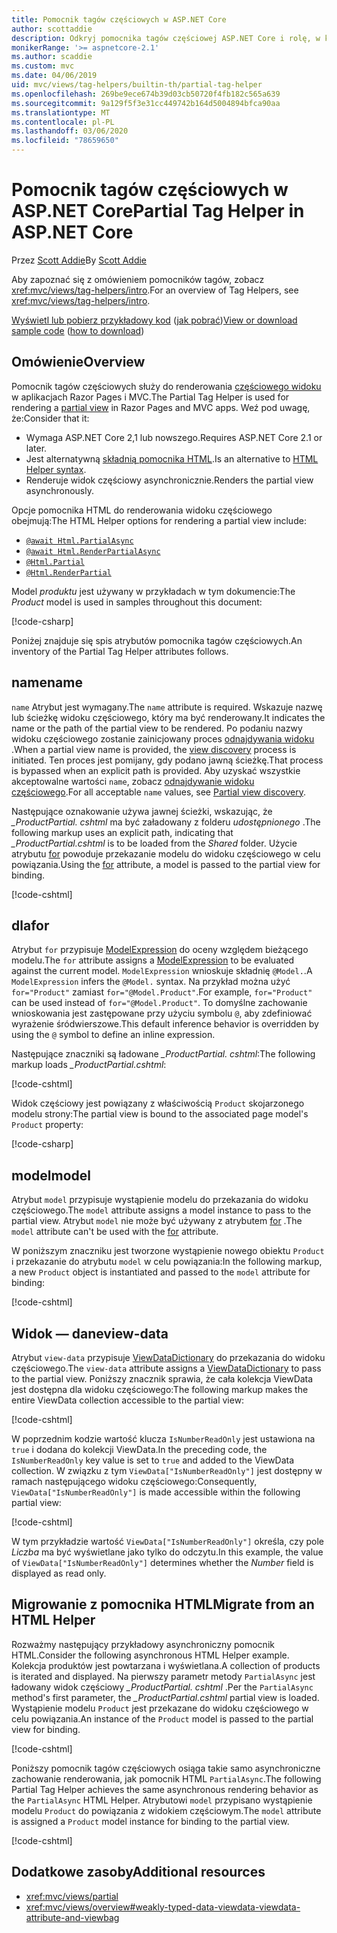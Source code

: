```yaml
---
title: Pomocnik tagów częściowych w ASP.NET Core
author: scottaddie
description: Odkryj pomocnika tagów częściowej ASP.NET Core i rolę, w której każda z jego atrybutów jest odtwarzana w wyniku renderowania częściowego widoku.
monikerRange: '>= aspnetcore-2.1'
ms.author: scaddie
ms.custom: mvc
ms.date: 04/06/2019
uid: mvc/views/tag-helpers/builtin-th/partial-tag-helper
ms.openlocfilehash: 269be9ece674b39d03cb50720f4fb182c565a639
ms.sourcegitcommit: 9a129f5f3e31cc449742b164d5004894bfca90aa
ms.translationtype: MT
ms.contentlocale: pl-PL
ms.lasthandoff: 03/06/2020
ms.locfileid: "78659650"
---
```

# <a name="partial-tag-helper-in-aspnet-core"></a><span data-ttu-id="6533e-103">Pomocnik tagów częściowych w ASP.NET Core</span><span class="sxs-lookup"><span data-stu-id="6533e-103">Partial Tag Helper in ASP.NET Core</span></span>

<span data-ttu-id="6533e-104">Przez [Scott Addie](https://github.com/scottaddie)</span><span class="sxs-lookup"><span data-stu-id="6533e-104">By [Scott Addie](https://github.com/scottaddie)</span></span>

<span data-ttu-id="6533e-105">Aby zapoznać się z omówieniem pomocników tagów, zobacz <xref:mvc/views/tag-helpers/intro>.</span><span class="sxs-lookup"><span data-stu-id="6533e-105">For an overview of Tag Helpers, see <xref:mvc/views/tag-helpers/intro>.</span></span>

<span data-ttu-id="6533e-106">[Wyświetl lub pobierz przykładowy kod](https://github.com/dotnet/AspNetCore.Docs/tree/master/aspnetcore/mvc/views/tag-helpers/built-in/samples) ([jak pobrać](xref:index#how-to-download-a-sample))</span><span class="sxs-lookup"><span data-stu-id="6533e-106">[View or download sample code](https://github.com/dotnet/AspNetCore.Docs/tree/master/aspnetcore/mvc/views/tag-helpers/built-in/samples) ([how to download](xref:index#how-to-download-a-sample))</span></span>

## <a name="overview"></a><span data-ttu-id="6533e-107">Omówienie</span><span class="sxs-lookup"><span data-stu-id="6533e-107">Overview</span></span>

<span data-ttu-id="6533e-108">Pomocnik tagów częściowych służy do renderowania [częściowego widoku](xref:mvc/views/partial) w aplikacjach Razor Pages i MVC.</span><span class="sxs-lookup"><span data-stu-id="6533e-108">The Partial Tag Helper is used for rendering a [partial view](xref:mvc/views/partial) in Razor Pages and MVC apps.</span></span> <span data-ttu-id="6533e-109">Weź pod uwagę, że:</span><span class="sxs-lookup"><span data-stu-id="6533e-109">Consider that it:</span></span>

* <span data-ttu-id="6533e-110">Wymaga ASP.NET Core 2,1 lub nowszego.</span><span class="sxs-lookup"><span data-stu-id="6533e-110">Requires ASP.NET Core 2.1 or later.</span></span>
* <span data-ttu-id="6533e-111">Jest alternatywną [składnią pomocnika HTML](xref:mvc/views/partial#reference-a-partial-view).</span><span class="sxs-lookup"><span data-stu-id="6533e-111">Is an alternative to [HTML Helper syntax](xref:mvc/views/partial#reference-a-partial-view).</span></span>
* <span data-ttu-id="6533e-112">Renderuje widok częściowy asynchronicznie.</span><span class="sxs-lookup"><span data-stu-id="6533e-112">Renders the partial view asynchronously.</span></span>

<span data-ttu-id="6533e-113">Opcje pomocnika HTML do renderowania widoku częściowego obejmują:</span><span class="sxs-lookup"><span data-stu-id="6533e-113">The HTML Helper options for rendering a partial view include:</span></span>

* [`@await Html.PartialAsync`](/dotnet/api/microsoft.aspnetcore.mvc.rendering.htmlhelperpartialextensions.partialasync)
* [`@await Html.RenderPartialAsync`](/dotnet/api/microsoft.aspnetcore.mvc.rendering.htmlhelperpartialextensions.renderpartialasync)
* [`@Html.Partial`](/dotnet/api/microsoft.aspnetcore.mvc.rendering.htmlhelperpartialextensions.partial)
* [`@Html.RenderPartial`](/dotnet/api/microsoft.aspnetcore.mvc.rendering.htmlhelperpartialextensions.renderpartial)

<span data-ttu-id="6533e-114">Model *produktu* jest używany w przykładach w tym dokumencie:</span><span class="sxs-lookup"><span data-stu-id="6533e-114">The *Product* model is used in samples throughout this document:</span></span>

[!code-csharp[](samples/TagHelpersBuiltIn/Models/Product.cs)]

<span data-ttu-id="6533e-115">Poniżej znajduje się spis atrybutów pomocnika tagów częściowych.</span><span class="sxs-lookup"><span data-stu-id="6533e-115">An inventory of the Partial Tag Helper attributes follows.</span></span>

## <a name="name"></a><span data-ttu-id="6533e-116">name</span><span class="sxs-lookup"><span data-stu-id="6533e-116">name</span></span>

<span data-ttu-id="6533e-117">`name` Atrybut jest wymagany.</span><span class="sxs-lookup"><span data-stu-id="6533e-117">The `name` attribute is required.</span></span> <span data-ttu-id="6533e-118">Wskazuje nazwę lub ścieżkę widoku częściowego, który ma być renderowany.</span><span class="sxs-lookup"><span data-stu-id="6533e-118">It indicates the name or the path of the partial view to be rendered.</span></span> <span data-ttu-id="6533e-119">Po podaniu nazwy widoku częściowego zostanie zainicjowany proces [odnajdywania widoku](xref:mvc/views/overview#view-discovery) .</span><span class="sxs-lookup"><span data-stu-id="6533e-119">When a partial view name is provided, the [view discovery](xref:mvc/views/overview#view-discovery) process is initiated.</span></span> <span data-ttu-id="6533e-120">Ten proces jest pomijany, gdy podano jawną ścieżkę.</span><span class="sxs-lookup"><span data-stu-id="6533e-120">That process is bypassed when an explicit path is provided.</span></span> <span data-ttu-id="6533e-121">Aby uzyskać wszystkie akceptowalne wartości `name`, zobacz [odnajdywanie widoku częściowego](xref:mvc/views/partial#partial-view-discovery).</span><span class="sxs-lookup"><span data-stu-id="6533e-121">For all acceptable `name` values, see [Partial view discovery](xref:mvc/views/partial#partial-view-discovery).</span></span>

<span data-ttu-id="6533e-122">Następujące oznakowanie używa jawnej ścieżki, wskazując, że *_ProductPartial. cshtml* ma być załadowany z folderu *udostępnionego* .</span><span class="sxs-lookup"><span data-stu-id="6533e-122">The following markup uses an explicit path, indicating that *_ProductPartial.cshtml* is to be loaded from the *Shared* folder.</span></span> <span data-ttu-id="6533e-123">Użycie atrybutu [for](#for) powoduje przekazanie modelu do widoku częściowego w celu powiązania.</span><span class="sxs-lookup"><span data-stu-id="6533e-123">Using the [for](#for) attribute, a model is passed to the partial view for binding.</span></span>

[!code-cshtml[](samples/TagHelpersBuiltIn/Pages/Product.cshtml?name=snippet_Name)]

## <a name="for"></a><span data-ttu-id="6533e-124">dla</span><span class="sxs-lookup"><span data-stu-id="6533e-124">for</span></span>

<span data-ttu-id="6533e-125">Atrybut `for` przypisuje [ModelExpression](/dotnet/api/microsoft.aspnetcore.mvc.viewfeatures.modelexpression) do oceny względem bieżącego modelu.</span><span class="sxs-lookup"><span data-stu-id="6533e-125">The `for` attribute assigns a [ModelExpression](/dotnet/api/microsoft.aspnetcore.mvc.viewfeatures.modelexpression) to be evaluated against the current model.</span></span> <span data-ttu-id="6533e-126">`ModelExpression` wnioskuje składnię `@Model.`.</span><span class="sxs-lookup"><span data-stu-id="6533e-126">A `ModelExpression` infers the `@Model.` syntax.</span></span> <span data-ttu-id="6533e-127">Na przykład można użyć `for="Product"` zamiast `for="@Model.Product"`.</span><span class="sxs-lookup"><span data-stu-id="6533e-127">For example, `for="Product"` can be used instead of `for="@Model.Product"`.</span></span> <span data-ttu-id="6533e-128">To domyślne zachowanie wnioskowania jest zastępowane przy użyciu symbolu `@`, aby zdefiniować wyrażenie śródwierszowe.</span><span class="sxs-lookup"><span data-stu-id="6533e-128">This default inference behavior is overridden by using the `@` symbol to define an inline expression.</span></span>

<span data-ttu-id="6533e-129">Następujące znaczniki są ładowane *_ProductPartial. cshtml*:</span><span class="sxs-lookup"><span data-stu-id="6533e-129">The following markup loads *_ProductPartial.cshtml*:</span></span>

[!code-cshtml[](samples/TagHelpersBuiltIn/Pages/Product.cshtml?name=snippet_For)]

<span data-ttu-id="6533e-130">Widok częściowy jest powiązany z właściwością `Product` skojarzonego modelu strony:</span><span class="sxs-lookup"><span data-stu-id="6533e-130">The partial view is bound to the associated page model's `Product` property:</span></span>

[!code-csharp[](samples/TagHelpersBuiltIn/Pages/Product.cshtml.cs?highlight=8)]

## <a name="model"></a><span data-ttu-id="6533e-131">model</span><span class="sxs-lookup"><span data-stu-id="6533e-131">model</span></span>

<span data-ttu-id="6533e-132">Atrybut `model` przypisuje wystąpienie modelu do przekazania do widoku częściowego.</span><span class="sxs-lookup"><span data-stu-id="6533e-132">The `model` attribute assigns a model instance to pass to the partial view.</span></span> <span data-ttu-id="6533e-133">Atrybut `model` nie może być używany z atrybutem [for](#for) .</span><span class="sxs-lookup"><span data-stu-id="6533e-133">The `model` attribute can't be used with the [for](#for) attribute.</span></span>

<span data-ttu-id="6533e-134">W poniższym znaczniku jest tworzone wystąpienie nowego obiektu `Product` i przekazanie do atrybutu `model` w celu powiązania:</span><span class="sxs-lookup"><span data-stu-id="6533e-134">In the following markup, a new `Product` object is instantiated and passed to the `model` attribute for binding:</span></span>

[!code-cshtml[](samples/TagHelpersBuiltIn/Pages/Product.cshtml?name=snippet_Model)]

## <a name="view-data"></a><span data-ttu-id="6533e-135">Widok — dane</span><span class="sxs-lookup"><span data-stu-id="6533e-135">view-data</span></span>

<span data-ttu-id="6533e-136">Atrybut `view-data` przypisuje [ViewDataDictionary](/dotnet/api/microsoft.aspnetcore.mvc.viewfeatures.viewdatadictionary) do przekazania do widoku częściowego.</span><span class="sxs-lookup"><span data-stu-id="6533e-136">The `view-data` attribute assigns a [ViewDataDictionary](/dotnet/api/microsoft.aspnetcore.mvc.viewfeatures.viewdatadictionary) to pass to the partial view.</span></span> <span data-ttu-id="6533e-137">Poniższy znacznik sprawia, że cała kolekcja ViewData jest dostępna dla widoku częściowego:</span><span class="sxs-lookup"><span data-stu-id="6533e-137">The following markup makes the entire ViewData collection accessible to the partial view:</span></span>

[!code-cshtml[](samples/TagHelpersBuiltIn/Pages/Product.cshtml?name=snippet_ViewData&highlight=5-)]

<span data-ttu-id="6533e-138">W poprzednim kodzie wartość klucza `IsNumberReadOnly` jest ustawiona na `true` i dodana do kolekcji ViewData.</span><span class="sxs-lookup"><span data-stu-id="6533e-138">In the preceding code, the `IsNumberReadOnly` key value is set to `true` and added to the ViewData collection.</span></span> <span data-ttu-id="6533e-139">W związku z tym `ViewData["IsNumberReadOnly"]` jest dostępny w ramach następującego widoku częściowego:</span><span class="sxs-lookup"><span data-stu-id="6533e-139">Consequently, `ViewData["IsNumberReadOnly"]` is made accessible within the following partial view:</span></span>

[!code-cshtml[](samples/TagHelpersBuiltIn/Pages/Shared/_ProductViewDataPartial.cshtml?highlight=5)]

<span data-ttu-id="6533e-140">W tym przykładzie wartość `ViewData["IsNumberReadOnly"]` określa, czy pole *Liczba* ma być wyświetlane jako tylko do odczytu.</span><span class="sxs-lookup"><span data-stu-id="6533e-140">In this example, the value of `ViewData["IsNumberReadOnly"]` determines whether the *Number* field is displayed as read only.</span></span>

## <a name="migrate-from-an-html-helper"></a><span data-ttu-id="6533e-141">Migrowanie z pomocnika HTML</span><span class="sxs-lookup"><span data-stu-id="6533e-141">Migrate from an HTML Helper</span></span>

<span data-ttu-id="6533e-142">Rozważmy następujący przykładowy asynchroniczny pomocnik HTML.</span><span class="sxs-lookup"><span data-stu-id="6533e-142">Consider the following asynchronous HTML Helper example.</span></span> <span data-ttu-id="6533e-143">Kolekcja produktów jest powtarzana i wyświetlana.</span><span class="sxs-lookup"><span data-stu-id="6533e-143">A collection of products is iterated and displayed.</span></span> <span data-ttu-id="6533e-144">Na pierwszy parametr metody `PartialAsync` jest ładowany widok częściowy *_ProductPartial. cshtml* .</span><span class="sxs-lookup"><span data-stu-id="6533e-144">Per the `PartialAsync` method's first parameter, the *_ProductPartial.cshtml* partial view is loaded.</span></span> <span data-ttu-id="6533e-145">Wystąpienie modelu `Product` jest przekazane do widoku częściowego w celu powiązania.</span><span class="sxs-lookup"><span data-stu-id="6533e-145">An instance of the `Product` model is passed to the partial view for binding.</span></span>

[!code-cshtml[](samples/TagHelpersBuiltIn/Pages/Products.cshtml?name=snippet_HtmlHelper&highlight=3)]

<span data-ttu-id="6533e-146">Poniższy pomocnik tagów częściowych osiąga takie samo asynchroniczne zachowanie renderowania, jak pomocnik HTML `PartialAsync`.</span><span class="sxs-lookup"><span data-stu-id="6533e-146">The following Partial Tag Helper achieves the same asynchronous rendering behavior as the `PartialAsync` HTML Helper.</span></span> <span data-ttu-id="6533e-147">Atrybutowi `model` przypisano wystąpienie modelu `Product` do powiązania z widokiem częściowym.</span><span class="sxs-lookup"><span data-stu-id="6533e-147">The `model` attribute is assigned a `Product` model instance for binding to the partial view.</span></span>

[!code-cshtml[](samples/TagHelpersBuiltIn/Pages/Products.cshtml?name=snippet_TagHelper&highlight=3)]

## <a name="additional-resources"></a><span data-ttu-id="6533e-148">Dodatkowe zasoby</span><span class="sxs-lookup"><span data-stu-id="6533e-148">Additional resources</span></span>

* <xref:mvc/views/partial>
* <xref:mvc/views/overview#weakly-typed-data-viewdata-viewdata-attribute-and-viewbag>
